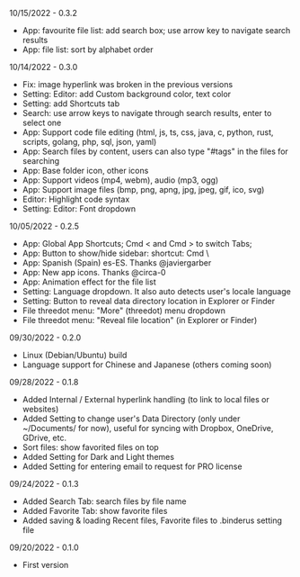 10/15/2022 - 0.3.2
- App: favourite file list: add search box; use arrow key to navigate search results
- App: file list: sort by alphabet order

10/14/2022 - 0.3.0
- Fix: image hyperlink was broken in the previous versions
- Setting: Editor: add Custom background color, text color
- Setting: add Shortcuts tab
- Search: use arrow keys to navigate through search results, enter to select one
- App: Support code file editing (html, js, ts, css, java, c, python, rust, scripts, golang, php, sql, json, yaml)
- App: Search files by content, users can also type "#tags" in the files for searching
- App: Base folder icon, other icons
- App: Support videos (mp4, webm), audio (mp3, ogg)
- App: Support image files (bmp, png, apng, jpg, jpeg, gif, ico, svg)
- Editor: Highlight code syntax
- Setting: Editor: Font dropdown

10/05/2022 - 0.2.5
- App: Global App Shortcuts; Cmd < and Cmd > to switch Tabs;
- App: Button to show/hide sidebar: shortcut: Cmd \
- App: Spanish (Spain) es-ES. Thanks @javiergarber
- App: New app icons. Thanks @circa-0
- App: Animation effect for the file list
- Setting: Language dropdown. It also auto detects user's locale language
- Setting: Button to reveal data directory location in Explorer or Finder
- File threedot menu: "More" (threedot) menu dropdown
- File threedot menu: "Reveal file location" (in Explorer or Finder)

09/30/2022 - 0.2.0
- Linux (Debian/Ubuntu) build
- Language support for Chinese and Japanese (others coming soon)

09/28/2022 - 0.1.8
- Added Internal / External hyperlink handling (to link to local files or websites)
- Added Setting to change user's Data Directory (only under ~/Documents/ for now), useful for syncing with Dropbox, OneDrive, GDrive, etc.
- Sort files: show favorited files on top
- Added Setting for Dark and Light themes
- Added Setting for entering email to request for PRO license

09/24/2022 - 0.1.3
- Added Search Tab: search files by file name
- Added Favorite Tab: show favorite files
- Added saving & loading Recent files, Favorite files to .binderus setting file

09/20/2022 - 0.1.0
- First version
